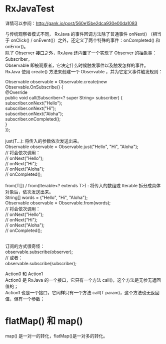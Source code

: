 # RxJavaTest
详情可以参阅：http://gank.io/post/560e15be2dca930e00da1083</br>

与传统观察者模式不同， RxJava 的事件回调方法除了普通事件 onNext() （相当于 onClick() / onEvent()）之外，还定义了两个特殊的事件：onCompleted() 和 onError()。</br>
除了 Observer 接口之外，RxJava 还内置了一个实现了 Observer 的抽象类：Subscriber。</br>
Observable 即被观察者，它决定什么时候触发事件以及触发怎样的事件。 RxJava 使用 create() 方法来创建一个 Observable ，并为它定义事件触发规则：</br>

Observable observable = Observable.create(new Observable.OnSubscribe<String>() {</br>
    @Override</br>
    public void call(Subscriber<? super String> subscriber) {</br>
        subscriber.onNext("Hello");</br>
        subscriber.onNext("Hi");</br>
        subscriber.onNext("Aloha");</br>
        subscriber.onCompleted();</br>
    }</br>
});</br></br>
just(T...): 将传入的参数依次发送出来。</br>
Observable observable = Observable.just("Hello", "Hi", "Aloha");</br>
// 将会依次调用：</br>
// onNext("Hello");</br>
// onNext("Hi");</br>
// onNext("Aloha");</br>
// onCompleted();</br></br>
from(T[]) / from(Iterable<? extends T>) : 将传入的数组或 Iterable 拆分成具体对象后，依次发送出来。</br>
String[] words = {"Hello", "Hi", "Aloha"};</br>
Observable observable = Observable.from(words);</br>
// 将会依次调用：</br>
// onNext("Hello");</br>
// onNext("Hi");</br>
// onNext("Aloha");</br>
// onCompleted();</br></br>

订阅的方式很奇怪：</br>
observable.subscribe(observer);</br>
// 或者：</br>
observable.subscribe(subscriber);</br>

Action0 和 Action1</br>
Action0 是 RxJava 的一个接口，它只有一个方法 call()，这个方法是无参无返回值的；</br>
Action1 也是一个接口，它同样只有一个方法 call(T param)，这个方法也无返回值，但有一个参数；</br>

# flatMap() 和 map()
map() 是一对一的转化，flatMap()是一对多的转化。</br>
  
